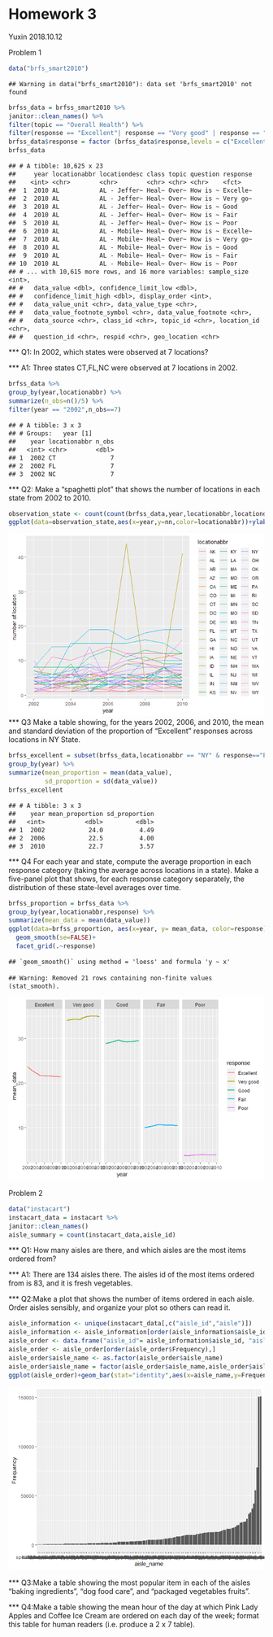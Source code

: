 Homework 3
================
Yuxin
2018.10.12

Problem 1

``` r
data("brfs_smart2010")
```

    ## Warning in data("brfs_smart2010"): data set 'brfs_smart2010' not found

``` r
brfss_data = brfss_smart2010 %>%
janitor::clean_names() %>%
filter(topic == "Overall Health") %>%
filter(response == "Excellent"| response == "Very good" | response == "Good" | response == "Fair" | response == "Poor")
brfss_data$response = factor (brfss_data$response,levels = c("Excellent","Very good","Good","Fair","Poor"))
brfss_data
```

    ## # A tibble: 10,625 x 23
    ##     year locationabbr locationdesc class topic question response
    ##    <int> <chr>        <chr>        <chr> <chr> <chr>    <fct>   
    ##  1  2010 AL           AL - Jeffer~ Heal~ Over~ How is ~ Excelle~
    ##  2  2010 AL           AL - Jeffer~ Heal~ Over~ How is ~ Very go~
    ##  3  2010 AL           AL - Jeffer~ Heal~ Over~ How is ~ Good    
    ##  4  2010 AL           AL - Jeffer~ Heal~ Over~ How is ~ Fair    
    ##  5  2010 AL           AL - Jeffer~ Heal~ Over~ How is ~ Poor    
    ##  6  2010 AL           AL - Mobile~ Heal~ Over~ How is ~ Excelle~
    ##  7  2010 AL           AL - Mobile~ Heal~ Over~ How is ~ Very go~
    ##  8  2010 AL           AL - Mobile~ Heal~ Over~ How is ~ Good    
    ##  9  2010 AL           AL - Mobile~ Heal~ Over~ How is ~ Fair    
    ## 10  2010 AL           AL - Mobile~ Heal~ Over~ How is ~ Poor    
    ## # ... with 10,615 more rows, and 16 more variables: sample_size <int>,
    ## #   data_value <dbl>, confidence_limit_low <dbl>,
    ## #   confidence_limit_high <dbl>, display_order <int>,
    ## #   data_value_unit <chr>, data_value_type <chr>,
    ## #   data_value_footnote_symbol <chr>, data_value_footnote <chr>,
    ## #   data_source <chr>, class_id <chr>, topic_id <chr>, location_id <chr>,
    ## #   question_id <chr>, respid <chr>, geo_location <chr>

\*\*\* Q1: In 2002, which states were observed at 7 locations?

\*\*\* A1: Three states CT,FL,NC were observed at 7 locations in 2002.

``` r
brfss_data %>%
group_by(year,locationabbr) %>%
summarize(n_obs=n()/5) %>%
filter(year == "2002",n_obs==7)
```

    ## # A tibble: 3 x 3
    ## # Groups:   year [1]
    ##    year locationabbr n_obs
    ##   <int> <chr>        <dbl>
    ## 1  2002 CT               7
    ## 2  2002 FL               7
    ## 3  2002 NC               7

\*\*\* Q2: Make a “spaghetti plot” that shows the number of locations in each state from 2002 to 2010.

``` r
observation_state <- count(count(brfss_data,year,locationabbr,locationdesc),year,locationabbr)
ggplot(data=observation_state,aes(x=year,y=nn,color=locationabbr))+ylab("number of location")+geom_line(size=0.5)
```

![](p8105_hw3_yy2926_files/figure-markdown_github/Question1.2-1.png) \*\*\* Q3 Make a table showing, for the years 2002, 2006, and 2010, the mean and standard deviation of the proportion of “Excellent” responses across locations in NY State.

``` r
brfss_excellent = subset(brfss_data,locationabbr == "NY" & response=="Excellent"&(year==2002 | year==2006 | year==2010)) %>%
group_by(year) %>%
summarize(mean_proportion = mean(data_value),
          sd_proportion = sd(data_value))
brfss_excellent
```

    ## # A tibble: 3 x 3
    ##    year mean_proportion sd_proportion
    ##   <int>           <dbl>         <dbl>
    ## 1  2002            24.0          4.49
    ## 2  2006            22.5          4.00
    ## 3  2010            22.7          3.57

\*\*\* Q4 For each year and state, compute the average proportion in each response category (taking the average across locations in a state). Make a five-panel plot that shows, for each response category separately, the distribution of these state-level averages over time.

``` r
brfss_proportion = brfss_data %>%
group_by(year,locationabbr,response) %>%
summarize(mean_data = mean(data_value))
ggplot(data=brfss_proportion, aes(x=year, y= mean_data, color=response))+
  geom_smooth(se=FALSE)+
  facet_grid(.~response)
```

    ## `geom_smooth()` using method = 'loess' and formula 'y ~ x'

    ## Warning: Removed 21 rows containing non-finite values (stat_smooth).

![](p8105_hw3_yy2926_files/figure-markdown_github/question1.4-1.png)

Problem 2

``` r
data("instacart")
instacart_data = instacart %>%
janitor::clean_names()
aisle_summary = count(instacart_data,aisle_id)
```

\*\*\* Q1: How many aisles are there, and which aisles are the most items ordered from?

\*\*\* A1: There are 134 aisles there. The aisles id of the most items ordered from is 83, and it is fresh vegetables.

\*\*\* Q2:Make a plot that shows the number of items ordered in each aisle. Order aisles sensibly, and organize your plot so others can read it.

``` r
aisle_information <- unique(instacart_data[,c("aisle_id","aisle")])
aisle_information <- aisle_information[order(aisle_information$aisle_id),]
aisle_order <- data.frame("aisle_id"= aisle_information$aisle_id, "aisle_name" = aisle_information$aisle, "Frequency"=aisle_summary$n)
aisle_order <- aisle_order[order(aisle_order$Frequency),]
aisle_order$aisle_name <- as.factor(aisle_order$aisle_name)
aisle_order$aisle_name = factor(aisle_order$aisle_name,aisle_order$aisle_name)
ggplot(aisle_order)+geom_bar(stat="identity",aes(x=aisle_name,y=Frequency))
```

![](p8105_hw3_yy2926_files/figure-markdown_github/Question2.2-1.png)

\*\*\* Q3:Make a table showing the most popular item in each of the aisles “baking ingredients”, “dog food care”, and “packaged vegetables fruits”.

\*\*\* Q4:Make a table showing the mean hour of the day at which Pink Lady Apples and Coffee Ice Cream are ordered on each day of the week; format this table for human readers (i.e. produce a 2 x 7 table).
